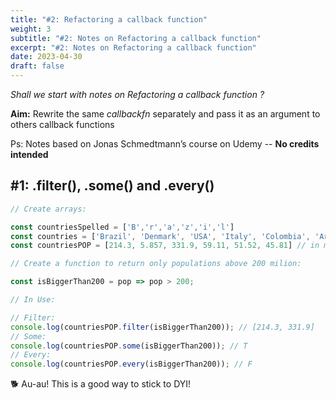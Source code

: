 ```yaml
---
title: "#2: Refactoring a callback function"
weight: 3
subtitle: "#2: Notes on Refactoring a callback function"
excerpt: "#2: Notes on Refactoring a callback function"
date: 2023-04-30
draft: false
---
```


*Shall we start with notes on Refactoring a callback function ?* <br>

**Aim:** Rewrite the same *callbackfn* separately and pass it as an argument to others callback functions  

Ps: Notes based on Jonas Schmedtmann’s course on Udemy -- **No credits intended**




## #1: .filter(), .some() and .every()


```js
// Create arrays: 

const countriesSpelled = ['B','r','a','z','i','l']
const countries = ['Brazil', 'Denmark', 'USA', 'Italy', 'Colombia', 'Argentina']
const countriesPOP = [214.3, 5.857, 331.9, 59.11, 51.52, 45.81] // in milions of people

// Create a function to return only populations above 200 milion:

const isBiggerThan200 = pop => pop > 200;

// In Use:

// Filter:
console.log(countriesPOP.filter(isBiggerThan200)); // [214.3, 331.9]
// Some:
console.log(countriesPOP.some(isBiggerThan200)); // T
// Every:
console.log(countriesPOP.every(isBiggerThan200)); // F
```


<script type="text/javascript">
// Create arrays: 

const countriesSpelled = ['B','r','a','z','i','l']
const countries = ['Brazil', 'Denmark', 'USA', 'Italy', 'Colombia', 'Argentina']
const countriesPOP = [214.3, 5.857, 331.9, 59.11, 51.52, 45.81] // in milions of people

// Create a function to return only populations above 200 milion:

const isBiggerThan200 = pop => pop > 200;

// In Use:

// Filter:
console.log(countriesPOP.filter(isBiggerThan200)); // [214.3, 331.9]
// Some:
console.log(countriesPOP.some(isBiggerThan200)); // T
// Every:
console.log(countriesPOP.every(isBiggerThan200)); // F
</script>


&#128021; Au-au! This is a good way to stick to DYI! 


